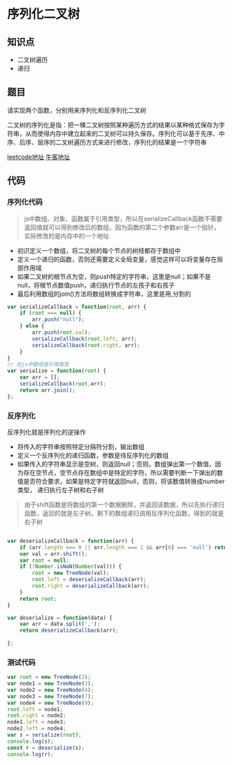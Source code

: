 # 序列化二叉树

## 知识点

- 二叉树遍历
- 递归

## 题目

请实现两个函数，分别用来序列化和反序列化二叉树

二叉树的序列化是指：把一棵二叉树按照某种遍历方式的结果以某种格式保存为字符串，从而使得内存中建立起来的二叉树可以持久保存。序列化可以基于先序、中序、后序、层序的二叉树遍历方式来进行修改，序列化的结果是一个字符串

[leetcode地址](https://leetcode-cn.com/problems/serialize-and-deserialize-binary-tree/)
[牛客地址](https://www.nowcoder.com/practice/cf7e25aa97c04cc1a68c8f040e71fb84?tpId=13&tqId=11214&tPage=4&rp=4&ru=/ta/coding-interviews&qru=/ta/coding-interviews/question-ranking)

## 代码


### 序列化代码

> js中数组、对象、函数属于引用类型，所以在serializeCallback函数不需要返回值就可以得到修改后的数组，因为函数的第二个参数arr是一个指针，实际修改的是内存中的一个地址

- 初识定义一个数组，将二叉树的每个节点的树枝都存于数组中
- 定义一个递归的函数，否则还需要定义全局变量，感觉这样可以将变量存在局部作用域
- 如果二叉树的根节点为空，则push特定的字符串，这里是null；如果不是null，将根节点数值push，递归执行节点的左孩子和右孩子
- 最后利用数组的join()方法将数组转换成字符串，这里是用,分割的

```javascript
var serializeCallback = function(root, arr) {
    if (root === null) {
    	arr.push("null");
    } else {
    	arr.push(root.val);
	    serializeCallback(root.left, arr);
	    serializeCallback(root.right, arr);
    }
}
// 在js中数组是引用类型
var serialize = function(root) {
	var arr = [];
	serializeCallback(root,arr);
    return arr.join();
};
```

### 反序列化


反序列化就是序列化的逆操作
- 将传入的字符串按照特定分隔符分割，输出数组
- 定义一个反序列化的递归函数，参数是待反序列化的数组
- 如果传入的字符串显示是空树，则返回null；否则，数组弹出第一个数值，因为存在空节点，空节点存在数组中是特定的字符，所以需要判断一下弹出的数值是否符合要求，如果是特定字符就返回null，否则，将该数值转换成number类型， 递归执行左子树和右子树

> 由于shift函数是将数组的第一个数据删除，并返回该数据，所以先执行递归函数，返回的就是左子树，剩下的数组递归调用反序列化函数，得到的就是右子树

```javascript

var deserializeCallback = function(arr) {
	if (arr.length === 0 || arr.length === 1 && arr[0] === 'null') return null;
	var val = arr.shift();
	var root = null;
	if (!Number.isNaN(Number(val))) {
		root = new TreeNode(val);
		root.left = deserializeCallback(arr);
		root.right = deserializeCallback(arr);
	}
	return root;
}

var deserialize = function(data) {
	var arr = data.split(',');
	return deserializeCallback(arr); 
    
};
```

### 测试代码
```javascript
var root = new TreeNode(2);
var node1 = new TreeNode(3);
var node2 = new TreeNode(4);
var node3 = new TreeNode(7);
var node4 = new TreeNode(9);
root.left = node1;
root.right = node2;
node1.left = node3;
node2.left = node4;
var s = serialize(root);
console.log(s);
const r = deserialize(s);
console.log(r);
```







